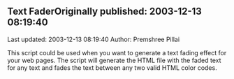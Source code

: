 ## Text FaderOriginally published: 2003-12-13 08:19:40 
Last updated: 2003-12-13 08:19:40 
Author: Premshree Pillai 
 
This script could be used when you want to generate a text fading effect for your web pages. The script will generate the HTML file with the faded text for any text and fades the text between any two valid HTML color codes.